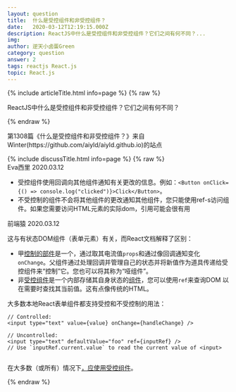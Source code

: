 ```yaml
---
layout: question
title:  什么是受控组件和非受控组件？
date:   2020-03-12T12:19:15.000Z
description: ReactJS中什么是受控组件和非受控组件？它们之间有何不同？...
img: 
author: 逆天小卤蛋Green
category: question
answer: 2
tags: reactjs React.js
topic: React.js
---
```

<div class="article-root">
  <div class="article">
    {% include articleTitle.html info=page %}
    {% raw %}
    <div class="article-content"><p><font style="vertical-align: inherit;"><font style="vertical-align: inherit;">ReactJS中什么是受控组件和非受控组件？</font><font style="vertical-align: inherit;">它们之间有何不同？</font></font></p></div>
    {% endraw %}
  </div>
  <p class="winter_mark">第1308篇《什么是受控组件和非受控组件？》来自Winter(https://github.com/aiyld/aiyld.github.io)的站点</p>
  <div class="discuss-wrapper">
    {% include discussTitle.html info=page %}
    {% raw %}
    <div class="discuss-list">
    <div class="discuss-item">
        <div class="discuss-parent">
          <div class="discuss-meta">
            <span class="discuss-user">Eva西里</span>
            <span class="discuss-time">2020.03.12</span>
          </div>
          <div class="discuss-comment"><ul>
<li><font style="vertical-align: inherit;"><font style="vertical-align: inherit;">受控组件使用回调向其他组件通知有关更改的信息。</font><font style="vertical-align: inherit;">例如：</font></font><code>&lt;Button onClick={() =&gt; console.log("clicked")}&gt;Click&lt;/Button&gt;</code><font style="vertical-align: inherit;"><font style="vertical-align: inherit;">。</font></font></li>
<li><font style="vertical-align: inherit;"><font style="vertical-align: inherit;">不受控制的组件不会将其他组件的更改通知其他组件，您只能使用ref-s访问组件。</font><font style="vertical-align: inherit;">如果您需要访问HTML元素的实际dom，引用可能会很有用</font></font></li>
</ul></div>
        </div></div><div class="discuss-item">
        <div class="discuss-parent">
          <div class="discuss-meta">
            <span class="discuss-user">前端猿</span>
            <span class="discuss-time">2020.03.12</span>
          </div>
          <div class="discuss-comment"><p><font style="vertical-align: inherit;"><font style="vertical-align: inherit;">这与有状态DOM组件（表单元素）有关，而React文档解释了区别：</font></font></p>

<ul>
<li><font style="vertical-align: inherit;"><font style="vertical-align: inherit;">甲</font></font><a href="https://facebook.github.io/react/docs/forms.html#controlled-components" rel="noreferrer"><font style="vertical-align: inherit;"><font style="vertical-align: inherit;">控制的部件</font></font></a><font style="vertical-align: inherit;"><font style="vertical-align: inherit;">是一个，通过取其电流值</font></font><code>props</code><font style="vertical-align: inherit;"><font style="vertical-align: inherit;">和通过像回调通知变化</font></font><code>onChange</code><font style="vertical-align: inherit;"><font style="vertical-align: inherit;">。</font><font style="vertical-align: inherit;">父组件通过处理回调并管理自己的状态并将新值作为道具传递给受控组件来“控制”它。</font><font style="vertical-align: inherit;">您也可以将其称为“哑组件”。</font></font></li>
<li><font style="vertical-align: inherit;"><font style="vertical-align: inherit;">非</font></font><a href="https://facebook.github.io/react/docs/uncontrolled-components.html" rel="noreferrer"><font style="vertical-align: inherit;"><font style="vertical-align: inherit;">受控组件</font></font></a><font style="vertical-align: inherit;"><font style="vertical-align: inherit;">是一个内部存储其自身状态的</font><a href="https://facebook.github.io/react/docs/uncontrolled-components.html" rel="noreferrer"><font style="vertical-align: inherit;">组件</font></a><font style="vertical-align: inherit;">，您可以使用</font></font><code>ref</code><font style="vertical-align: inherit;"><font style="vertical-align: inherit;">来</font><font style="vertical-align: inherit;">查询DOM </font><font style="vertical-align: inherit;">以在需要时查找其当前值。</font><font style="vertical-align: inherit;">这有点像传统的HTML。</font></font></li>
</ul>

<p><font style="vertical-align: inherit;"><font style="vertical-align: inherit;">大多数本地React表单组件都支持受控和不受控制的用法：</font></font></p>

<pre><code>// Controlled:<font></font>
&lt;input type="text" value={value} onChange={handleChange} /&gt;<font></font>
<font></font>
// Uncontrolled:<font></font>
&lt;input type="text" defaultValue="foo" ref={inputRef} /&gt;<font></font>
// Use `inputRef.current.value` to read the current value of &lt;input&gt;<font></font>
<font></font>
</code></pre>

<p><font style="vertical-align: inherit;"><font style="vertical-align: inherit;">在大多数（或所有）情况下</font></font><a href="https://goshakkk.name/controlled-vs-uncontrolled-inputs-react/#conclusion" rel="noreferrer"><font style="vertical-align: inherit;"><font style="vertical-align: inherit;">，应使用受控组件</font></font></a><font style="vertical-align: inherit;"><font style="vertical-align: inherit;">。</font></font></p></div>
        </div></div>
    </div>
    {% endraw %}
  </div>
<div>

